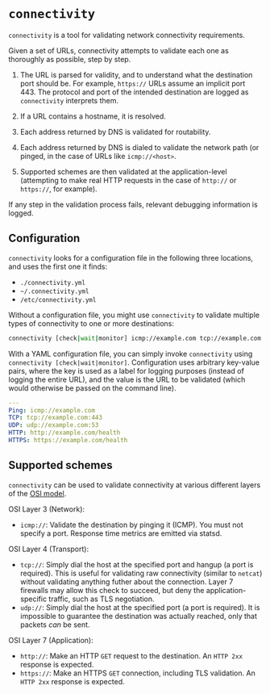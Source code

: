 # `connectivity`

`connectivity` is a tool for validating network connectivity requirements.

Given a set of URLs, connectivity attempts to validate each one as thoroughly as possible, step by step.

1. The URL is parsed for validity, and to understand what the destination port should be. For example, `https://` URLs assume an implicit port 443. The protocol and port of the intended destination are logged as `connectivity` interprets them.

2. If a URL contains a hostname, it is resolved.

3. Each address returned by DNS is validated for routability.

4. Each address returned by DNS is dialed to validate the network path (or pinged, in the case of URLs like `icmp://<host>`.

5. Supported schemes are then validated at the application-level (attempting to make real HTTP requests in the case of `http://` or `https://`, for example).

If any step in the validation process fails, relevant debugging information is logged.

## Configuration

`connectivity` looks for a configuration file in the following three locations, and uses the first one it finds:

- `./connectivity.yml`
- `~/.connectivity.yml`
- `/etc/connectivity.yml`

Without a configuration file, you might use `connectivity` to validate multiple types of connectivity to one or more destinations:

```bash
connectivity [check|wait|monitor] icmp://example.com tcp://example.com:443/ udp://example.com:53 http://example.com/health https://example.com/health
```

With a YAML configuration file, you can simply invoke `connectivity` using `connectivity [check|wait|monitor]`. Configuration uses arbitrary key-value pairs, where the key is used as a label for logging purposes (instead of logging the entire URL), and the value is the URL to be validated (which would otherwise be passed on the command line).

```yaml
---
Ping: icmp://example.com
TCP: tcp://example.com:443
UDP: udp://example.com:53
HTTP: http://example.com/health
HTTPS: https://example.com/health
```

## Supported schemes

`connectivity` can be used to validate connectivity at various different layers of the [OSI model](https://en.wikipedia.org/wiki/OSI_model).

OSI Layer 3 (Network):

- `icmp://`: Validate the destination by pinging it (ICMP). You must not specify a port. Response time metrics are emitted via statsd.

OSI Layer 4 (Transport):

- `tcp://`: Simply dial the host at the specified port and hangup (a port is required). This is useful for validating raw connectivity (similar to `netcat`) without validating anything futher about the connection. Layer 7 firewalls may allow this check to succeed, but deny the application-specific traffic, such as TLS negotiation.
- `udp://`: Simply dial the host at the specified port (a port is required). It is impossible to guarantee the destination was actually reached, only that packets _can_ be sent.

OSI Layer 7 (Application):

- `http://`: Make an HTTP `GET` request to the destination. An `HTTP 2xx` response is expected.
- `https://`: Make an HTTPS `GET` connection, including TLS validation. An `HTTP 2xx` response is expected.
